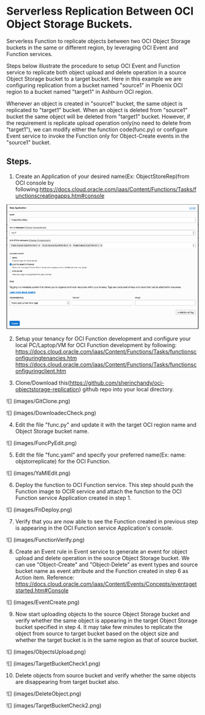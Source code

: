# Serverless Replication Between OCI Object Storage Buckets.

Serverless Function to replicate objects between two OCI Object Storage buckets in the same or different region, by leveraging OCI Event and Function services.

Steps below illustrate the procedure to setup OCI Event and Function service to replicate both object upload and delete operation in a source Object Storage bucket to a target bucket. Here in this example we are configuring replication from a bucket named "source1" in Phoenix OCI region to a bucket named "target1" in Ashburn OCI region. 

Whenever an object is created in "source1" bucket, the same object is replicated to "target1" bucket. When an object is deleted from "source1" bucket the same object will be deleted from "target1" bucket. However, if the requirement is replicate upload operation only(no need to delete from "target1"), we can modify either the function code(func.py) or configure Event service to invoke the Function only for Object-Create events in the "source1" bucket.

## Steps.

1. Create an Application of your desired name(Ex: ObjectStoreRep)from OCI console by following:https://docs.cloud.oracle.com/iaas/Content/Functions/Tasks/functionscreatingapps.htm#console

![](images/AppCreate.png)

2. Setup your tenancy for OCI Function development and configure your local PC/Laptop/VM for OCI Function development by following: https://docs.cloud.oracle.com/iaas/Content/Functions/Tasks/functionsconfiguringtenancies.htm https://docs.cloud.oracle.com/iaas/Content/Functions/Tasks/functionsconfiguringclient.htm

3. Clone/Download this(https://github.com/sherinchandy/oci-objectstorage-replication) github repo into your local directory. 

![]   (images/GitClone.png)

![]   (images/DownloadecCheck.png)

4. Edit the file "func.py" and update it with the target OCI region name and Object Storage bucket name. 

![]   (images/FuncPyEdit.png)

5. Edit the file "func.yaml" and specify your preferred name(Ex: name: objstorreplicate) for the OCI Function.

![]   (images/YaMlEdit.png)

6. Deploy the function to OCI Function service. This step should push the Function image to OCIR service and attach the function to the OCI Function service Application created in step 1.

![]   (images/FnDeploy.png)

7. Verify that you are now able to see the Function created in previous step is appearing in the OCI Function service Application's console.

![]   (images/FunctionVerify.png)

8. Create an Event rule in Event service to generate an event for object upload and delete operation in the source Object Storage bucket. We can use "Object-Create" and "Object-Delete" as event types and source bucket name as event attribute and the Function created in step 6 as Action item. Reference: https://docs.cloud.oracle.com/iaas/Content/Events/Concepts/eventsgetstarted.htm#Console

![]   (images/EventCreate.png)

9. Now start uploading objects to the source Object Storage bucket and verify whether the same object is appearing in the target Object Storage bucket specified in step 4. It may take few minutes to replicate the object from source to target bucket based on the object size and whether the target bucket is in the same region as that of source bucket.

![]   (images/ObjectsUpload.png)


![]   (images/TargetBucketCheck1.png)

10. Delete objects from source bucket and verify whether the same objects are disappearing from target bucket also.

![]   (images/DeleteObject.png)


![]   (images/TargetBucketCheck2.png)
